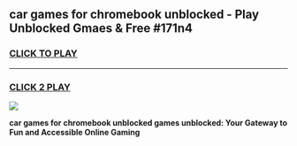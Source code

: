 
## car games for chromebook unblocked - Play Unblocked Gmaes & Free #171n4
<h3>
<a href="https://premium.freeplayer.one?title=car_games_for_chromebook_unblocked&ref=01M">CLICK TO PLAY</a></h3>
<hr>

<h3>
<a href="https://premium.freeplayer.one?title=car_games_for_chromebook_unblocked&ref=01M">CLICK 2 PLAY</a>
  
</h3>

<a href="https://premium.freeplayer.one?title=car_games_for_chromebook_unblocked&ref=01M"><img src="https://clearcache.store/games.png"></a>


**car games for chromebook unblocked games unblocked: Your Gateway to Fun and Accessible Online Gaming**
